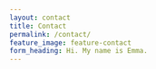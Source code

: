 ```yaml
---
layout: contact
title: Contact
permalink: /contact/
feature_image: feature-contact
form_heading: Hi. My name is Emma.
---
```

